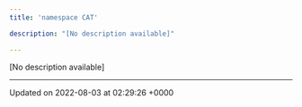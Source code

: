 ```yaml
---
title: 'namespace CAT'

description: "[No description available]"

---
```







[No description available]






-------------------------------

Updated on 2022-08-03 at 02:29:26 +0000